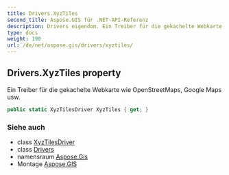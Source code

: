 ```yaml
---
title: Drivers.XyzTiles
second_title: Aspose.GIS für .NET-API-Referenz
description: Drivers eigendom. Ein Treiber für die gekachelte Webkarte wie OpenStreetMaps Google Maps usw.
type: docs
weight: 190
url: /de/net/aspose.gis/drivers/xyztiles/
---
```

## Drivers.XyzTiles property

Ein Treiber für die gekachelte Webkarte wie OpenStreetMaps, Google Maps usw.

```csharp
public static XyzTilesDriver XyzTiles { get; }
```

### Siehe auch

* class [XyzTilesDriver](../../../aspose.gis.formats.xyztile/xyztilesdriver/)
* class [Drivers](../)
* namensraum [Aspose.Gis](../../drivers/)
* Montage [Aspose.GIS](../../../)


